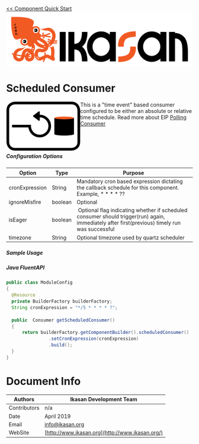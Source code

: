 [<< Component Quick Start](../../Readme.md)
![IKASAN](../../../developer/docs/quickstart-images/Ikasan-title-transparent.png)
# Scheduled Consumer

<img src="../../../developer/docs/quickstart-images/polling-consumer.png" width="200px" align="left">This is a &quot;time event&quot; based consumer configured to be either an absolute or relative time schedule.
Read more about EIP [Polling Consumer](http://www.enterpriseintegrationpatterns.com/patterns/messaging/PollingConsumer.html)
<br/>
<br/>
<br/>
<br/>
##### Configuration Options

| Option | Type | Purpose |
| --- | --- | --- |
| cronExpression | String | Mandatory cron based expression dictating the callback schedule for this component. Example, \* \* \* \* ?? |
| ignoreMisfire | boolean | Optional  |
| isEager | boolean |  Optional flag indicating whether if scheduled consumer should trigger(run) again, immediately after first(previous) timely run was successful   |
| timezone | String | Optional timezone used by quartz scheduler |

##### Sample Usage

##### Java FluentAPI

```java
public class ModuleConfig 
{
  @Resource
  private BuilderFactory builderFactory;
  String cronExpression = "*/5 * * * * ?";

  public  Consumer getScheduledConsumer() 
  {
      return builderFactory.getComponentBuilder().scheduledConsumer()
                .setCronExpression(cronExpression)
                .build();
  }
}

```

# Document Info

| Authors | Ikasan Development Team |
| --- | --- |
| Contributors | n/a |
| Date | April 2019 |
| Email | info@ikasan.org |
| WebSite | [http://www.ikasan.org](http://www.ikasan.org/) |
